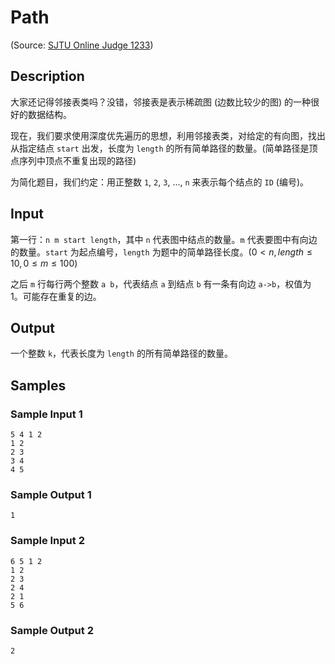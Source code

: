 # Path

(Source: [SJTU Online Judge 1233](https://acm.sjtu.edu.cn/OnlineJudge/problem/1233))

## Description
大家还记得邻接表类吗？没错，邻接表是表示稀疏图 (边数比较少的图) 的一种很好的数据结构。

现在，我们要求使用深度优先遍历的思想，利用邻接表类，对给定的有向图，找出从指定结点 `start` 出发，长度为 `length` 的所有简单路径的数量。(简单路径是顶点序列中顶点不重复出现的路径)

为简化题目，我们约定：用正整数 `1`, `2`, `3`, ..., `n` 来表示每个结点的 `ID` (编号)。

## Input
第一行：`n m start length`，其中 `n` 代表图中结点的数量。`m` 代表要图中有向边的数量。`start` 为起点编号，`length` 为题中的简单路径长度。($0 < n, length \leq 10, 0 \leq m \leq 100$)

之后 `m` 行每行两个整数 `a b`，代表结点 `a` 到结点 `b` 有一条有向边 `a->b`，权值为 1。可能存在重复的边。

## Output
一个整数 `k`，代表长度为 `length` 的所有简单路径的数量。

## Samples
### Sample Input 1
```
5 4 1 2
1 2
2 3
3 4
4 5
```

### Sample Output 1
```
1
```

### Sample Input 2
```
6 5 1 2
1 2
2 3
2 4
2 1
5 6
```

### Sample Output 2
```
2
```